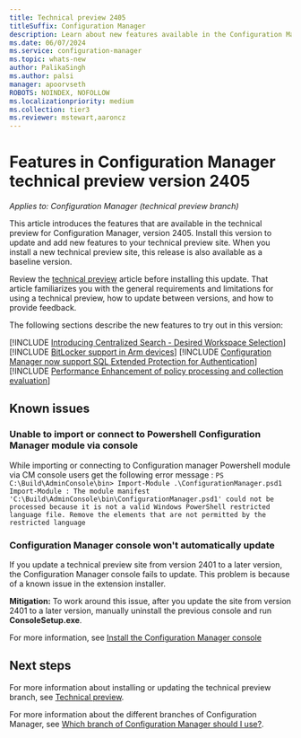 ```yaml
---
title: Technical preview 2405
titleSuffix: Configuration Manager
description: Learn about new features available in the Configuration Manager technical preview branch version 2405.
ms.date: 06/07/2024
ms.service: configuration-manager
ms.topic: whats-new
author: PalikaSingh
ms.author: palsi
manager: apoorvseth
ROBOTS: NOINDEX, NOFOLLOW
ms.localizationpriority: medium
ms.collection: tier3
ms.reviewer: mstewart,aaroncz 
---
```

# Features in Configuration Manager technical preview version 2405

*Applies to: Configuration Manager (technical preview branch)*

This article introduces the features that are available in the technical preview for Configuration Manager, version 2405. Install this version to update and add new features to your technical preview site. When you install a new technical preview site, this release is also available as a baseline version.

Review the [technical preview](../technical-preview.md) article before installing this update. That article familiarizes you with the general requirements and limitations for using a technical preview, how to update between versions, and how to provide feedback.

The following sections describe the new features to try out in this version:

[!INCLUDE [Introducing Centralized Search  - Desired Workspace Selection](includes/2405/27927529.md)]
[!INCLUDE [BitLocker support in Arm devices](includes/2405/27825049.md)]
[!INCLUDE [Configuration Manager now support SQL Extended Protection for Authentication](includes/2405/28106757.md)]
[!INCLUDE [Performance Enhancement of policy processing and collection evaluation](includes/2405/27679763.md)]

## Known issues

### Unable to import or connect to Powershell Configuration Manager module via console

While importing or connecting to Configuration manager Powershell module via CM console users get the following error message :
`PS C:\Build\AdminConsole\bin> Import-Module .\ConfigurationManager.psd1
Import-Module : The module manifest 'C:\Build\AdminConsole\bin\ConfigurationManager.psd1' could not be
processed because it is not a valid Windows PowerShell restricted language file. Remove the elements that are not permitted by the
restricted language`


### Configuration Manager console won't automatically update

If you update a technical preview site from version 2401 to a later version, the Configuration Manager console fails to update. This problem is because of a known issue in the extension installer.

**Mitigation:** To work around this issue, after you update the site from version 2401 to a later version, manually uninstall the previous console and run **ConsoleSetup.exe**.

For more information, see [Install the Configuration Manager console](../../servers/deploy/install/install-consoles.md)


## Next steps

For more information about installing or updating the technical preview branch, see [Technical preview](../technical-preview.md).

For more information about the different branches of Configuration Manager, see [Which branch of Configuration Manager should I use?](../../understand/which-branch-should-i-use.md).


